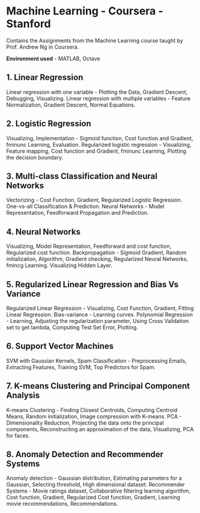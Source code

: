 # Machine Learning - Coursera - Stanford
 Contains the Assignments from the Machine Learning course taught by Prof. Andrew Ng in Coursera.
 
 **Environment used** - MATLAB, Octave
 
## 1. Linear Regression ##

Linear regression with one variable - Plotting the Data, Gradient Descent, Debugging, Visualizing.
Linear regression with multiple variables - Feature Normalization, Gradient Descent, Normal Equations.

## 2. Logistic Regression ## 

Visualizing, Implementation - Sigmoid function, Cost function and Gradient, fminunc Learning, Evaluation.
Regularized logistic regression - Visualizing, Feature mapping, Cost function and Gradient, fminunc Learning, Plotting the decision boundary.

## 3. Multi-class Classification and Neural Networks ##

Vectorizing - Cost Function, Gradient, Regularized Logistic Regression.
One-vs-all Classification & Prediction.
Neural Networks - Model Representation, Feedforward Propagation and Prediction.

## 4. Neural Networks ##

Visualizing, Model Representation, Feedforward and cost function, Regularized cost function.
Backpropagation - Sigmoid Gradient, Random initialization, Algorithm, Gradient checking, Regularized Neural Networks, fmincg Learning.
Visualizing Hidden Layer.

## 5. Regularized Linear Regression and Bias Vs Variance ##

Regularized Linear Regression - Visualizing, Cost Function, Gradient, Fitting Linear Regression.
Bias-variance - Learning curves.
Polynomial Regression - Learning, Adjusting the regularization parameter, Using Cross Validation set to get lambda, Computing Test Set Error, Plotting.

## 6. Support Vector Machines ##

SVM with Gaussian Kernels, Spam Classification - Preprocessing Emails, Extracting Features, Training SVM, Top Predictors for Spam.

## 7. K-means Clustering and Principal Component Analysis ##

K-means Clustering - Finding Closest Centroids, Computing Centroid Means, Random initialization, Image compression with K-means.
PCA - Dimensionality Reduction, Projecting the data onto the principal components, Reconstructing an approximation of the data, Visualizing, PCA for faces.

## 8. Anomaly Detection and Recommender Systems ##

Anomaly detection - Gaussian distribution, Estimating parameters for a Gaussian, Selecting threshold, High dimensional dataset.
Recommender Systems - Movie ratings dataset, Collaborative filtering learning algorithm, Cost function, Gradient, Regularized Cost function, Gradient, Learning movie recommendations, Recommendations.

